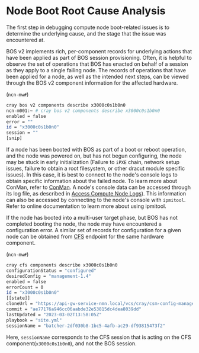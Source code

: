 # Node Boot Root Cause Analysis

The first step in debugging compute node boot-related issues is to determine the underlying cause, and the stage that the issue was encountered at.

BOS v2 implements rich, per-component records for underlying actions that have been applied as part of BOS session
provisioning. Often, it is helpful to observe the set of operations that BOS has enacted on behalf of a session as they
apply to a single failing node. The records of operations that have been applied for a node, as well as the intended
next steps, can be viewed through the BOS v2 component information for the affected hardware.

(`ncn-mw#`)
```bash
cray bos v2 components describe x3000c0s1b0n0
ncn-m001:~ # cray bos v2 components describe x3000c0s1b0n0
enabled = false
error = ""
id = "x3000c0s1b0n0"
session = ""
[snip]
```

If a node has been booted with BOS as part of a boot or reboot operation, and the node was powered on, but has not
begun configuring, the node may be stuck in early initialization (Failure to `iPXE` chain, network setup issues, failure to
obtain a root filesystem, or other dracut module specific issues). In this case, it is best to connect to the node's
console logs to obtain specific information about the failed node. To learn more about ConMan, refer to 
[ConMan](../conman/ConMan.md). A node's console data can be accessed through its log file, as described in 
[Access Compute Node Logs](../conman/Access_Compute_Node_Logs.md)). This information can also be accessed by connecting 
to the node's console with `ipmitool`. Refer to online documentation to learn more about using ipmitool.

If the node has booted into a multi-user target phase, but BOS has not completed booting the node, the node may have
encountered a configuration error. A similar set of records for configuration for a given node can be obtained from 
[CFS](../configuration_management) endpoint for the same hardware component.

(`ncn-mw#`)
```bash
cray cfs components describe x3000c0s1b0n0
configurationStatus = "configured"
desiredConfig = "management-1.4"
enabled = false
errorCount = 0
id = "x3000c0s1b0n0"
[[state]]
cloneUrl = "https://api-gw-service-nmn.local/vcs/cray/csm-config-management.git"
commit = "ae77176a946cc06aabde32e53815dc4dea8039dd"
lastUpdated = "2023-03-02T13:58:05Z"
playbook = "site.yml"
sessionName = "batcher-2df030b8-1bc5-4afb-ac29-df93815473f2"
```
Here, `sessionName` corresponds to the CFS session that is acting on the CFS component(`x3000c0s1b0n0`), and not the BOS
session. 